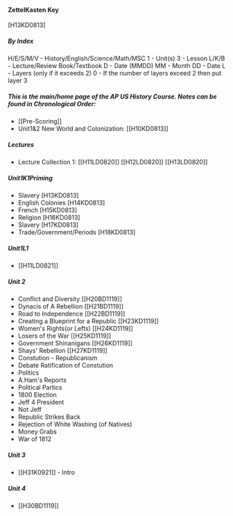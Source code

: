 #### ZettelKasten Key
[H13KD0813]
##### By Index
H/E/S/M/V - History/English/Science/Math/MSC
1 - Unit(s)
3 - Lesson
L/K/B - Lecture/Review Book/Textbook 
D - Date (MMDD) 
MM - Month
DD - Date
L - Layers (only if it exceeds 2)
0 - If the number of layers exceed 2 then put layer 3

##### This is the main/home page of the AP US History Course. Notes can be found in Chronological Order:
- [[Pre-Scoring]]
- Unit1&2 New World and Colonization: [[H10KD0813]]
##### Lectures
- Lecture Collection 1: [[H11LD0820]] [[H12LD0820]] [[H13LD0820]] 
##### Unit1K1Priming
- Slavery [H13KD0813]
- English Colonies [H14KD0813]
- French [H15KD0813]
- Religion [H16KD0813]
- Slavery [H17KD0813]
- Trade/Government/Periods [H18KD0813]
##### Unit1L1
- [[H11LD0821]] 
##### Unit 2
- Conflict and Diversity [[H20BD1119]]
- Dynacis of A Rebellion [[H21BD1119]]
- Road to Independence [[H22BD1119]]
- Creating a Blueprint for a Republic [[H23KD1119]]
- Women's Rights(or Lefts) [[H24KD1119]]
- Losers of the War [[H25KD1119]]
- Government Shinanigans [[H26KD1119]]
- Shays' Rebellion [[H27KD1119]]
- Constution - Republicanism
- Debate Ratification of Constution
- Politics
- A.Ham's Reports
- Political Partics
- 1800 Election
- Jeff 4 President
- Not Jeff
- Republic Strikes Back
- Rejection of White Washing (of Natives)
- Money Grabs
- War of 1812

##### Unit 3
- [[H31K0921]] - Intro
##### Unit 4
- [[H30BD1119]]
